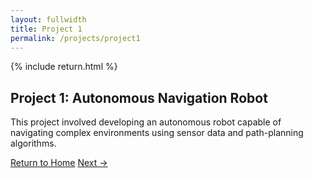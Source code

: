 ```yaml
---
layout: fullwidth
title: Project 1
permalink: /projects/project1
---
```


{% include return.html %}

<section class="project-details">
  <h1>Project 1: Autonomous Navigation Robot</h1>
  <p>
    This project involved developing an autonomous robot capable of navigating
    complex environments using sensor data and path-planning algorithms.
  </p>
  <!-- Add more details here -->
</section>

<footer class="page-return-footer">
  <a href="/"               class="return-btn">Return to Home</a>
  <a href="/projects/project2" class="return-btn">Next →</a>
</footer>

